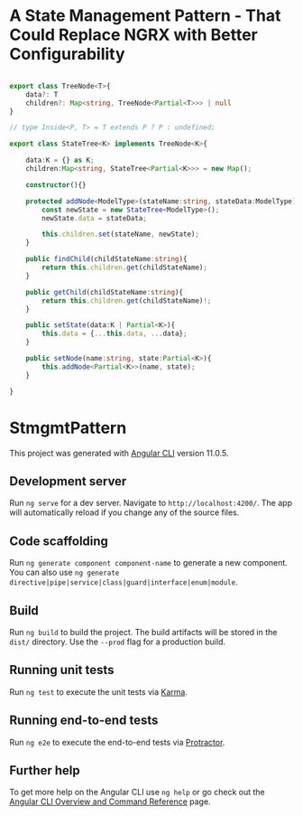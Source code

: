 # A State Management Pattern - That Could Replace NGRX with Better Configurability

```typescript

export class TreeNode<T>{
    data?: T
    children?: Map<string, TreeNode<Partial<T>>> | null
}

// type Inside<P, T> = T extends P ? P : undefined;

export class StateTree<K> implements TreeNode<K>{

    data:K = {} as K;
    children:Map<string, StateTree<Partial<K>>> = new Map();

    constructor(){}

    protected addNode<ModelType>(stateName:string, stateData:ModelType){
        const newState = new StateTree<ModelType>();
        newState.data = stateData;

        this.children.set(stateName, newState);
    }

    public findChild(childStateName:string){
        return this.children.get(childStateName);
    }

    public getChild(childStateName:string){
        return this.children.get(childStateName)!;
    }

    public setState(data:K | Partial<K>){
        this.data = {...this.data, ...data};
    }

    public setNode(name:string, state:Partial<K>){
        this.addNode<Partial<K>>(name, state);
    }

}
```


# StmgmtPattern

This project was generated with [Angular CLI](https://github.com/angular/angular-cli) version 11.0.5.

## Development server

Run `ng serve` for a dev server. Navigate to `http://localhost:4200/`. The app will automatically reload if you change any of the source files.

## Code scaffolding

Run `ng generate component component-name` to generate a new component. You can also use `ng generate directive|pipe|service|class|guard|interface|enum|module`.

## Build

Run `ng build` to build the project. The build artifacts will be stored in the `dist/` directory. Use the `--prod` flag for a production build.

## Running unit tests

Run `ng test` to execute the unit tests via [Karma](https://karma-runner.github.io).

## Running end-to-end tests

Run `ng e2e` to execute the end-to-end tests via [Protractor](http://www.protractortest.org/).

## Further help

To get more help on the Angular CLI use `ng help` or go check out the [Angular CLI Overview and Command Reference](https://angular.io/cli) page.
